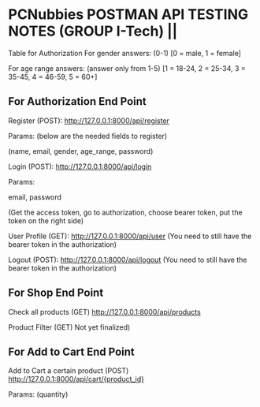 
PCNubbies POSTMAN API TESTING NOTES (GROUP I-Tech)     ||
=========================================================

Table for Authorization
For gender answers: (0-1)
[0 = male,
1 = female]

For age range answers: (answer only from 1-5)
[1 = 18-24,
2 = 25-34,
3 = 35-45,
4 = 46-59,
5 = 60+]


For Authorization End Point
----------------------------------------------------------------------------------------------------
Register (POST):
http://127.0.0.1:8000/api/register

Params: (below are the needed fields to register)

(name,
email, 
gender,
age_range,
password)


Login (POST):
http://127.0.0.1:8000/api/login

Params:

email,
password

(Get the access token, go to authorization, choose bearer token, put the token on the right side)

User Profile (GET):
http://127.0.0.1:8000/api/user
(You need to still have the bearer token in the authorization)

Logout (POST):
http://127.0.0.1:8000/api/logout
(You need to still have the bearer token in the authorization)


For Shop End Point
----------------------------------------------------------------------------------------------------
Check all products (GET)
http://127.0.0.1:8000/api/products

Product Filter (GET)
Not yet finalized)


For Add to Cart End Point
----------------------------------------------------------------------------------------------------
Add to Cart a certain product (POST)
http://127.0.0.1:8000/api/cart/{product_id}

Params:
(quantity)


